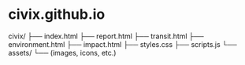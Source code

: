 # civix.github.io
civix/
├── index.html
├── report.html
├── transit.html
├── environment.html
├── impact.html
├── styles.css
├── scripts.js
└── assets/
    └── (images, icons, etc.)
